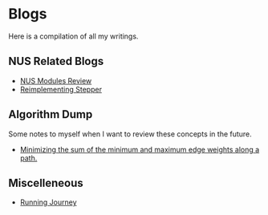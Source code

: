 # Blogs
Here is a compilation of all my writings.
## NUS Related Blogs
- [NUS Modules Review](NUS_modules_review.md)
- [Reimplementing Stepper](stepper.md)

## Algorithm Dump
Some notes to myself when I want to review these concepts in the future.

- [Minimizing the sum of the minimum and maximum edge weights along a path.](algo-dump/min-max-path.md)

## Miscelleneous
- [Running Journey](running.md)